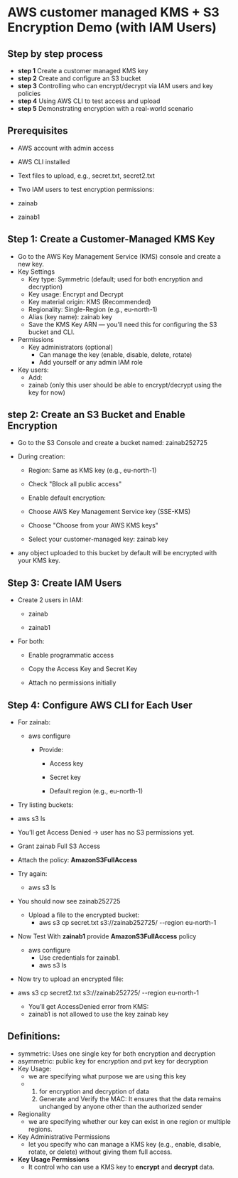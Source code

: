 # AWS  customer managed KMS + S3 Encryption Demo (with IAM Users)

## Step by step process

 - **step 1** Create a  customer managed KMS key
 - **step 2** Create and configure an S3 bucket
- **step 3** Controlling who can encrypt/decrypt via IAM users and key policies
-  **step 4** Using AWS CLI to test access and upload
- **step 5** Demonstrating encryption with a real-world scenario

## Prerequisites

- AWS account with admin access

- AWS CLI installed

- Text files to upload, e.g., secret.txt, secret2.txt

- Two IAM users to test encryption permissions:

- zainab

- zainab1

## Step 1: Create a Customer-Managed KMS Key
- Go to the AWS Key Management Service (KMS) console and create a new key.
- Key Settings
  - Key type: Symmetric (default; used for both encryption and decryption)
  - Key usage: Encrypt and Decrypt
  - Key material origin: KMS (Recommended)
  - Regionality: Single-Region (e.g., eu-north-1)
  - Alias (key name): zainab key
  - Save the KMS Key ARN — you'll need this for configuring the S3 bucket and CLI.
- Permissions
  - Key administrators (optional)
     - Can manage the key (enable, disable, delete, rotate)
     - Add yourself or any admin IAM role
- Key users:
  - Add:
  - zainab (only this user should be able to encrypt/decrypt using the key for now)

## step 2:  Create an S3 Bucket and Enable Encryption
- Go to the S3 Console and create a bucket named:   zainab252725

- During creation:

  - Region: Same as KMS key (e.g., eu-north-1)

  - Check "Block all public access"

  - Enable default encryption:

  - Choose AWS Key Management Service key (SSE-KMS)

  - Choose "Choose from your AWS KMS keys"

  - Select your customer-managed key: zainab key

- any object uploaded to this bucket by default will be encrypted with your KMS key.

## Step 3:  Create IAM Users
- Create 2 users in IAM:

  - zainab

  - zainab1

- For both:

  - Enable programmatic access

  - Copy the Access Key and Secret Key

  - Attach no permissions initially
 
## Step 4:  Configure AWS CLI for Each User
- For zainab:

  - aws configure
    - Provide:

      - Access key

      - Secret key

      - Default region (e.g., eu-north-1)

- Try listing buckets:

- aws s3 ls
- You’ll get Access Denied → user has no S3 permissions yet.

- Grant zainab Full S3 Access
- Attach the policy: **AmazonS3FullAccess**

- Try again:
  - aws s3 ls
- You should now see zainab252725
  - Upload a file to the encrypted bucket:
    - aws s3 cp secret.txt s3://zainab252725/ --region eu-north-1
- Now Test With **zainab1** provide **AmazonS3FullAccess** policy
  - aws configure
    - Use credentials for zainab1.
    - aws s3 ls
- Now try to upload an encrypted file:
- aws s3 cp secret2.txt s3://zainab252725/ --region eu-north-1
    - You’ll get AccessDenied error from KMS:
    - zainab1 is not allowed to use the key zainab key

## Definitions:

- symmetric: Uses one single key for both encryption and decryption
- asymmetric: public key for encryption and pvt key  for decryption
- Key Usage:
    - we are specifying what purpose we are using this key
    - 1.  for encryption and decryption of data
      2.  Generate and Verify the MAC: It ensures that the data remains unchanged by anyone other than the authorized sender
- Regionality
   - we are specifying whether our key can exist in one region or multiple regions.
 - Key Administrative Permissions
    -  let you specify who can manage a KMS key (e.g., enable, disable, rotate, or delete) without giving them full access.
  - **Key Usage Permissions**
    - It  control who can use a KMS key to **encrypt** and **decrypt** data.
    
